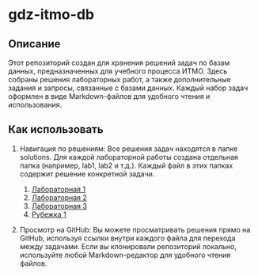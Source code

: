 # gdz-itmo-db
## Описание
Этот репозиторий создан для хранения решений задач по базам данных, предназначенных для учебного процесса ИТМО. Здесь собраны решения лабораторных работ, а также дополнительные задания и запросы, связанные с базами данных. Каждый набор задач оформлен в виде Markdown-файлов для удобного чтения и использования.

## Как использовать
1. Навигация по решениям: Все решения задач находятся в папке solutions. Для каждой лабораторной работы создана отдельная папка (например, lab1, lab2 и т.д.). Каждый файл в этих папках содержит решение конкретной задачи.

    1. [Лабораторная 1](./solutions/lab-1/README.md)
    2. [Лабораторная 2](./solutions/lab-2/README.md)
    3. [Лабораторная 3](./solutions/lab-3/README.md)
    4. [Рубежка 1](./solutions/rubezh-1/README.md)

2. Просмотр на GitHub: Вы можете просматривать решения прямо на GitHub, используя ссылки внутри каждого файла для перехода между задачами. Если вы клонировали репозиторий локально, используйте любой Markdown-редактор для удобного чтения файлов.